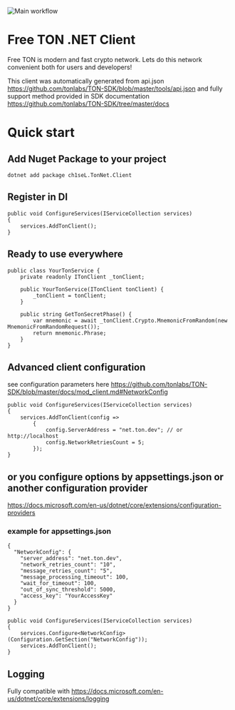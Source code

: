 ![Main workflow](https://github.com/ton-actions/ton-client-dotnet/workflows/Main%20workflow/badge.svg)

# Free TON .NET Client 

Free TON is modern and fast crypto network. Lets do this network convenient both for users and developers!

This client was automatically generated from api.json https://github.com/tonlabs/TON-SDK/blob/master/tools/api.json and fully support method provided in SDK documentation https://github.com/tonlabs/TON-SDK/tree/master/docs

# Quick start 

## Add Nuget Package to your project

```
dotnet add package ch1seL.TonNet.Client
```

## Register in DI  

```
public void ConfigureServices(IServiceCollection services)
{
    services.AddTonClient();
}
```

## Ready to use everywhere 

```
public class YourTonService {
    private readonly ITonClient _tonClient;

    public YourTonService(ITonClient tonClient) {
        _tonClient = tonClient;
    }
    
    public string GetTonSecretPhase() {
        var mnemonic = await _tonClient.Crypto.MnemonicFromRandom(new MnemonicFromRandomRequest());
        return mnemonic.Phrase;
    }
}
```

## Advanced client configuration

see configuration parameters here https://github.com/tonlabs/TON-SDK/blob/master/docs/mod_client.md#NetworkConfig

```
public void ConfigureServices(IServiceCollection services)
{
    services.AddTonClient(config =>
        {
            config.ServerAddress = "net.ton.dev"; // or http://localhost
            config.NetworkRetriesCount = 5;
        });
}
```

## or you configure options by appsettings.json or another configuration provider

https://docs.microsoft.com/en-us/dotnet/core/extensions/configuration-providers

### example for appsettings.json 
```
{
  "NetworkConfig": {
    "server_address": "net.ton.dev",
    "network_retries_count": "10",
    "message_retries_count": "5",
    "message_processing_timeout": 100,
    "wait_for_timeout": 100,
    "out_of_sync_threshold": 5000,
    "access_key": "YourAccessKey"
  }
}
```

```
public void ConfigureServices(IServiceCollection services)
{
    services.Configure<NetworkConfig>(Configuration.GetSection("NetworkConfig"));
    services.AddTonClient();
}
```

## Logging

Fully compatible with https://docs.microsoft.com/en-us/dotnet/core/extensions/logging 





